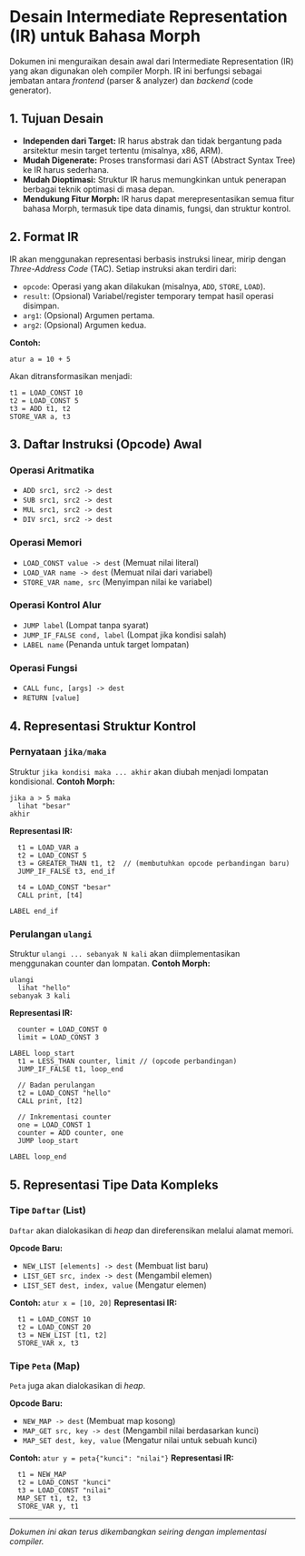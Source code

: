 # Desain Intermediate Representation (IR) untuk Bahasa Morph

Dokumen ini menguraikan desain awal dari Intermediate Representation (IR) yang akan digunakan oleh compiler Morph. IR ini berfungsi sebagai jembatan antara *frontend* (parser & analyzer) dan *backend* (code generator).

## 1. Tujuan Desain

- **Independen dari Target:** IR harus abstrak dan tidak bergantung pada arsitektur mesin target tertentu (misalnya, x86, ARM).
- **Mudah Digenerate:** Proses transformasi dari AST (Abstract Syntax Tree) ke IR harus sederhana.
- **Mudah Dioptimasi:** Struktur IR harus memungkinkan untuk penerapan berbagai teknik optimasi di masa depan.
- **Mendukung Fitur Morph:** IR harus dapat merepresentasikan semua fitur bahasa Morph, termasuk tipe data dinamis, fungsi, dan struktur kontrol.

## 2. Format IR

IR akan menggunakan representasi berbasis instruksi linear, mirip dengan *Three-Address Code* (TAC). Setiap instruksi akan terdiri dari:

- `opcode`: Operasi yang akan dilakukan (misalnya, `ADD`, `STORE`, `LOAD`).
- `result`: (Opsional) Variabel/register temporary tempat hasil operasi disimpan.
- `arg1`: (Opsional) Argumen pertama.
- `arg2`: (Opsional) Argumen kedua.

**Contoh:**
```
atur a = 10 + 5
```
Akan ditransformasikan menjadi:
```
t1 = LOAD_CONST 10
t2 = LOAD_CONST 5
t3 = ADD t1, t2
STORE_VAR a, t3
```

## 3. Daftar Instruksi (Opcode) Awal

### Operasi Aritmatika
- `ADD src1, src2 -> dest`
- `SUB src1, src2 -> dest`
- `MUL src1, src2 -> dest`
- `DIV src1, src2 -> dest`

### Operasi Memori
- `LOAD_CONST value -> dest`      (Memuat nilai literal)
- `LOAD_VAR name -> dest`         (Memuat nilai dari variabel)
- `STORE_VAR name, src`         (Menyimpan nilai ke variabel)

### Operasi Kontrol Alur
- `JUMP label`                    (Lompat tanpa syarat)
- `JUMP_IF_FALSE cond, label`     (Lompat jika kondisi salah)
- `LABEL name`                    (Penanda untuk target lompatan)

### Operasi Fungsi
- `CALL func, [args] -> dest`
- `RETURN [value]`

## 4. Representasi Struktur Kontrol

### Pernyataan `jika/maka`
Struktur `jika kondisi maka ... akhir` akan diubah menjadi lompatan kondisional.
**Contoh Morph:**
```
jika a > 5 maka
  lihat "besar"
akhir
```
**Representasi IR:**
```
  t1 = LOAD_VAR a
  t2 = LOAD_CONST 5
  t3 = GREATER_THAN t1, t2  // (membutuhkan opcode perbandingan baru)
  JUMP_IF_FALSE t3, end_if

  t4 = LOAD_CONST "besar"
  CALL print, [t4]

LABEL end_if
```

### Perulangan `ulangi`
Struktur `ulangi ... sebanyak N kali` akan diimplementasikan menggunakan counter dan lompatan.
**Contoh Morph:**
```
ulangi
  lihat "hello"
sebanyak 3 kali
```
**Representasi IR:**
```
  counter = LOAD_CONST 0
  limit = LOAD_CONST 3

LABEL loop_start
  t1 = LESS_THAN counter, limit // (opcode perbandingan)
  JUMP_IF_FALSE t1, loop_end

  // Badan perulangan
  t2 = LOAD_CONST "hello"
  CALL print, [t2]

  // Inkrementasi counter
  one = LOAD_CONST 1
  counter = ADD counter, one
  JUMP loop_start

LABEL loop_end
```

## 5. Representasi Tipe Data Kompleks

### Tipe `Daftar` (List)
`Daftar` akan dialokasikan di *heap* dan direferensikan melalui alamat memori.

**Opcode Baru:**
- `NEW_LIST [elements] -> dest`  (Membuat list baru)
- `LIST_GET src, index -> dest` (Mengambil elemen)
- `LIST_SET dest, index, value` (Mengatur elemen)

**Contoh:** `atur x = [10, 20]`
**Representasi IR:**
```
  t1 = LOAD_CONST 10
  t2 = LOAD_CONST 20
  t3 = NEW_LIST [t1, t2]
  STORE_VAR x, t3
```

### Tipe `Peta` (Map)
`Peta` juga akan dialokasikan di *heap*.

**Opcode Baru:**
- `NEW_MAP -> dest`               (Membuat map kosong)
- `MAP_GET src, key -> dest`    (Mengambil nilai berdasarkan kunci)
- `MAP_SET dest, key, value`    (Mengatur nilai untuk sebuah kunci)

**Contoh:** `atur y = peta{"kunci": "nilai"}`
**Representasi IR:**
```
  t1 = NEW_MAP
  t2 = LOAD_CONST "kunci"
  t3 = LOAD_CONST "nilai"
  MAP_SET t1, t2, t3
  STORE_VAR y, t1
```

---
*Dokumen ini akan terus dikembangkan seiring dengan implementasi compiler.*
